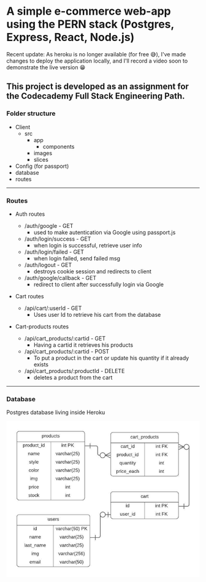 # A simple e-commerce web-app using the PERN stack (Postgres, Express, React, Node.js)

Recent update: As heroku is no longer available (for free :sweat_smile:), I've made changes to deploy the application locally, and I'll record a video soon to demonstrate the live version :grin:

## This project is developed as an assignment for the Codecademy Full Stack Engineering Path.



### Folder structure

 - Client
    - src
        - app
            - components
        - images
        - slices
- Config (for passport)
- database
- routes


---

### Routes

- Auth routes
    - /auth/google - GET 
        - used to make  autentication via Google using passport.js
    - /auth/login/success - GET 
        - when login is successful, retrieve user info
    - /auth/login/failed - GET 
        - when login failed, send failed msg
    - /auth/logout - GET 
        - destroys cookie session and redirects to client 
    - /auth/google/callback - GET
        - redirect to client after successfully login via Google
        

- Cart routes 
    - /api/cart/:userId - GET
        - Uses user Id to retrieve his cart from the database
        
- Cart-products routes
    - /api/cart_products/:cartid - GET
        - Having a cartid it retrieves his products
    - /api/cart_products/:cartid - POST
        - To put a product in the cart or update his quantity if it already exists
    - /api/cart_products/:productId - DELETE
        - deletes a product from the cart
   
---
   
### Database

Postgres database living inside Heroku

![database squema squema](/database/squema.jpeg)
